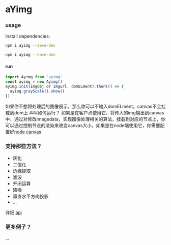 # aYimg

### usage

Install dependencies:
```bash
npm i ayimg --save-dev
```

```bash
npm i ayimg --save-dev
```
#### run
```javascript
import Ayimg from 'ayimg'
const ayimg = new Ayimg()
ayimg.init(imgObj or imgurl, domELment).then(() => {
  ayimg.grayScale().show()
})
```
如果你不想将处理后的图像展示，那么你可以不输入domELment，canvas不会挂载到dom上
###如何运行？
   如果是在客户点使用它，将传入的img输出到canvas中，通过对修改imagedata，实现图像处理相关的算法，挂载到对应的节点上，你可以通过控制节点的渲染来改变canvas大小，如果是在node端使用它，你需要配置好[node canvas](https://github.com/Automattic/node-canvas)

### 支持那些方法？
- 灰化
- 二值化
- 边缘提取
- 滤波
- 开闭运算
- 降噪
- 垂直水平方向投影
- ...

详细 [api](https://github.com/takeern/aYimg/tree/master/docs)

### 更多例子？
...